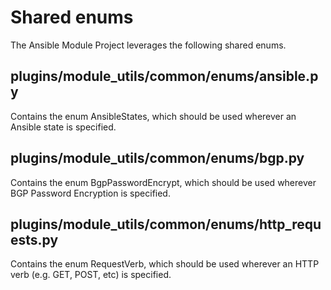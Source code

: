 # Shared enums

The Ansible Module Project leverages the following shared enums.

## plugins/module_utils/common/enums/ansible.py

Contains the enum AnsibleStates, which should be used wherever an Ansible state is specified.

## plugins/module_utils/common/enums/bgp.py

Contains the enum BgpPasswordEncrypt, which should be used wherever BGP Password Encryption is specified.

## plugins/module_utils/common/enums/http_requests.py

Contains the enum RequestVerb, which should be used wherever an HTTP verb (e.g. GET, POST, etc) is specified.
